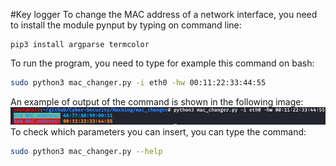 #Key logger
To change the MAC address of a network interface, you need to install
the module pynput by typing on command line:
```
pip3 install argparse termcolor
```
To run the program, you need to type for example this command on bash:
```bash
sudo python3 mac_changer.py -i eth0 -hw 00:11:22:33:44:55 
```
An example of output of the command is shown in the following image:
![output](output.png)
To check which parameters you can insert, you can type the command:
```bash
sudo python3 mac_changer.py --help 
```
